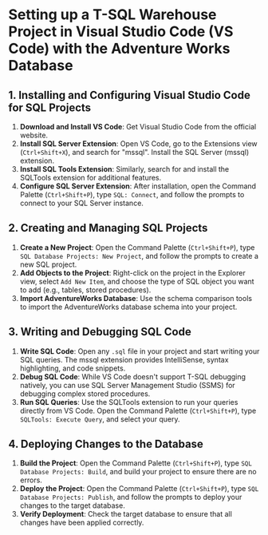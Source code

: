 # Setting up a T-SQL Warehouse Project in Visual Studio Code (VS Code) with the Adventure Works Database

## 1. Installing and Configuring Visual Studio Code for SQL Projects
1. **Download and Install VS Code**: Get Visual Studio Code from the official website.
2. **Install SQL Server Extension**: Open VS Code, go to the Extensions view (`Ctrl+Shift+X`), and search for "mssql". Install the SQL Server (mssql) extension.
3. **Install SQL Tools Extension**: Similarly, search for and install the SQLTools extension for additional features.
4. **Configure SQL Server Extension**: After installation, open the Command Palette (`Ctrl+Shift+P`), type `SQL: Connect`, and follow the prompts to connect to your SQL Server instance.

## 2. Creating and Managing SQL Projects
1. **Create a New Project**: Open the Command Palette (`Ctrl+Shift+P`), type `SQL Database Projects: New Project`, and follow the prompts to create a new SQL project.
2. **Add Objects to the Project**: Right-click on the project in the Explorer view, select `Add New Item`, and choose the type of SQL object you want to add (e.g., tables, stored procedures).
3. **Import AdventureWorks Database**: Use the schema comparison tools to import the AdventureWorks database schema into your project.

## 3. Writing and Debugging SQL Code
1. **Write SQL Code**: Open any `.sql` file in your project and start writing your SQL queries. The mssql extension provides IntelliSense, syntax highlighting, and code snippets.
2. **Debug SQL Code**: While VS Code doesn't support T-SQL debugging natively, you can use SQL Server Management Studio (SSMS) for debugging complex stored procedures.
3. **Run SQL Queries**: Use the SQLTools extension to run your queries directly from VS Code. Open the Command Palette (`Ctrl+Shift+P`), type `SQLTools: Execute Query`, and select your query.

## 4. Deploying Changes to the Database
1. **Build the Project**: Open the Command Palette (`Ctrl+Shift+P`), type `SQL Database Projects: Build`, and build your project to ensure there are no errors.
2. **Deploy the Project**: Open the Command Palette (`Ctrl+Shift+P`), type `SQL Database Projects: Publish`, and follow the prompts to deploy your changes to the target database.
3. **Verify Deployment**: Check the target database to ensure that all changes have been applied correctly.
